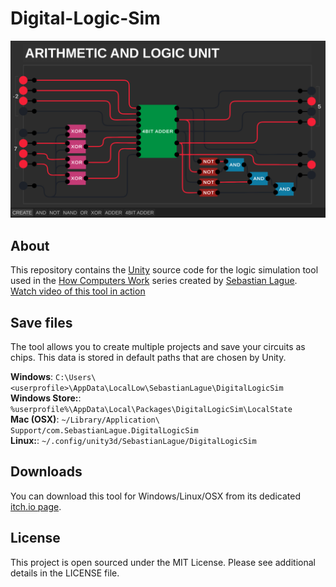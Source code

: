 # Digital-Logic-Sim

![Simulation Screenshot](https://raw.githubusercontent.com/SebLague/Images/master/ALU.png)


## About

This repository contains the [Unity](https://unity.com/) source code for the logic simulation tool used in the [How Computers Work](https://www.youtube.com/playlist?list=PLFt_AvWsXl0dPhqVsKt1Ni_46ARyiCGSq) series created by [Sebastian Lague](https://www.youtube.com/c/SebastianLague).
[Watch video of this tool in action](https://www.youtube.com/watch?v=QZwneRb-zqA)


## Save files

The tool allows you to create multiple projects and save your circuits as chips.
This data is stored in default paths that are chosen by Unity.

**Windows**: `C:\Users\<userprofile>\AppData\LocalLow\SebastianLague\DigitalLogicSim`  
**Windows Store:**: `%userprofile%\AppData\Local\Packages\DigitalLogicSim\LocalState`  
**Mac (OSX)**: `~/Library/Application\ Support/com.SebastianLague.DigitalLogicSim`  
**Linux:**: `~/.config/unity3d/SebastianLague/DigitalLogicSim`  


## Downloads

You can download this tool for Windows/Linux/OSX from its dedicated [itch.io page](https://sebastian.itch.io/digital-logic-sim).


## License

This project is open sourced under the MIT License. Please see additional details
in the LICENSE file.
